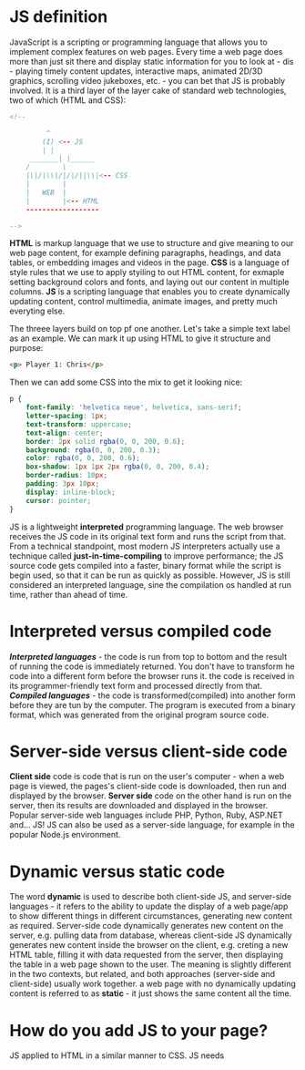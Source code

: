 # JS definition
JavaScript is a scripting or programming language that allows you to implement complex features on web pages.
Every time a web page does more than just sit there and display static information for you to look at - dis -
playing timely content updates, interactive maps, animated 2D/3D graphics, scrolling video jukeboxes, etc. - 
you can bet that JS is probably involved. It is a third layer of the layer cake of standard web technologies,
two of which (HTML and CSS):

```html
<!--

		 ^
		(I) <-- JS
		| |		
	 _______| |______
	/		 \
	|\|/|\\|/|/|/||\\|<-- CSS
	|		 |
	|	WEB	 |
	|		 |<-- HTML	
	------------------

-->
```

**HTML** is markup language that we use to structure and give meaning to our web page content, for example 
defining paragraphs, headings, and data tables, or embedding images and videos in the page.
**CSS** is a language of style rules that we use to apply styiling to out HTML content, for exmaple setting 
background colors and fonts, and laying out our content in multiple columns.
**JS** is a scripting language that enables you to create dynamically updating content, control multimedia,
animate images, and pretty much everyting else.

The threee layers build on top pf one another. Let's take a simple text label as an example. We can mark it 
up using HTML to give it structure and purpose:
```html
<p> Player 1: Chris</p>
```

Then we can add some CSS into the mix to get it looking nice:
```css
p {
	font-family: 'helvetica neue', helvetica, sans-serif;
	letter-spacing: 1px;
	text-transform: uppercase;
	text-align: center;
	border: 2px solid rgba(0, 0, 200, 0.6);
	background: rgba(0, 0, 200, 0.3);
	color: rgba(0, 0, 200, 0.6);
	box-shadow: 1px 1px 2px rgba(0, 0, 200, 0.4);
	border-radius: 10px;
	padding: 3px 10px;
	display: inline-block;
	cursor: pointer;
}
```
JS is a lightweight **interpreted** programming language. The web browser receives the JS code in its original
text form and runs the script from that. From a technical standpoint, most modern JS interpreters actually use
a technique called **just-in-time-compiling** to improve performance; the JS source code gets compiled into a 
faster, binary format while the script is begin used, so that it can be run as quickly as possible. However,
JS is still considered an interpreted language, sine the compilation os handled at run time, rather than ahead
of time.


# Interpreted versus compiled code

***Interpreted languages*** - the code is run from top to bottom and the result of running the code is immediately
returned. You don't have to transform he code into a different form before the browser runs it. the code is 
received in its programmer-friendly text form and processed directly from that.
***Compiled languages*** - the code is transformed(compiled) into another form before they are tun by the computer.
The program is executed from a binary format, which was generated from the original program source code.


# Server-side versus client-side code

**Client side** code is code that is run on the user's computer - when a web page is viewed, the pages's client-side
code is downloaded, then run and displayed by the browser.
**Server side** code on the other hand is run on the server, then its results are downloaded and displayed in the 
browser. Popular server-side web languages include PHP, Python, Ruby, ASP.NET and... JS! JS can also be used as
a server-side language, for example in the popular Node.js environment.

# Dynamic versus static code

The word **dynamic** is used to describe both client-side JS, and server-side languages - it refers to the ability
to update the display of a web page/app to show different things in different circumstances, generating new content
as required. Server-side code dynamically generates new content on the server, e.g. pulling data from database, 
whereas client-side JS dynamically generates new content inside the browser on the client, e.g. creting a new HTML 
table, filling it with data requested from the server, then displaying the table in a web page shown to the user.
The meaning is slightly different in the two contexts, but related, and both approaches (server-side and client-side)
usually work together.
a web page with no dynamically updating content is referred to as **static** - it just shows the same content all the
time.

# How do you add JS to your page?

JS applied to HTML in a similar manner to CSS. JS needs ***<script>*** element.
1. Create a html web page:
```html
	<!DOCTYPE html>
	<html lang="en-US">
		<head>
			<meta charset="utf-8">
			<title>Apply JS example</title>
		</head>
		<body>
			<button>Click me</button>
		</body>
	</html>
```
When you will open web-page in browser for you will be available only clickable button. But nothing happen if you 
click that button. To change it you need to connect a script to web page. To do so you need change our html and 
insert between ***<head>*** tag ***<script>***.

***<script>*** tag allow to add external JS which is in external file. For example:
```html
<script src="script.js" defer></script>
```

# Script loading strategies

There are a number of issues involved which getting scripts to load at the right time. A commin problem is that all
HTML on a page is loaded in the order in which it appears. If you are using JS to manipulate elements on the page 
(or more accurately, the Document Object Model), your code won't work if the JS is loaded and parsed before the
HTML you are trying to do something to.
Here we have magic construction to help:
```javascript
document.addEventListener("DOMContentLoaded", function() {
...
});
```
This is an event listener, which listens for the browser's "DOMContentLoaded" event, which signifies that the
HTML body is completely loaded and parsed. The JS inside this block will not run until after that event is 
fired, therefore the error is avoided (you'll learn about events later).

Also here other helpful attribute ***defer*** which tells the browser to continue downloading the HTML content
once the ***<script>*** tag element has been reached.
```javascript
<script src="our.js" defer></script>
```
In this case both the script and the HTML will load simultaneously and the code will work.

# async and defer
***asyc*** and ***defer*** - two modern features we can use to bypass the problem of the blocking script.

